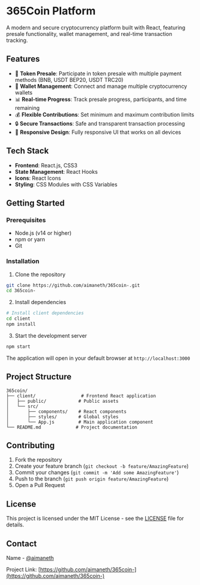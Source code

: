 # 365Coin Platform

A modern and secure cryptocurrency platform built with React, featuring presale functionality, wallet management, and real-time transaction tracking.

## Features

- 🚀 **Token Presale**: Participate in token presale with multiple payment methods (BNB, USDT BEP20, USDT TRC20)
- 👛 **Wallet Management**: Connect and manage multiple cryptocurrency wallets
- 📊 **Real-time Progress**: Track presale progress, participants, and time remaining
- 💰 **Flexible Contributions**: Set minimum and maximum contribution limits
- 🔒 **Secure Transactions**: Safe and transparent transaction processing
- 📱 **Responsive Design**: Fully responsive UI that works on all devices

## Tech Stack

- **Frontend**: React.js, CSS3
- **State Management**: React Hooks
- **Icons**: React Icons
- **Styling**: CSS Modules with CSS Variables

## Getting Started

### Prerequisites

- Node.js (v14 or higher)
- npm or yarn
- Git

### Installation

1. Clone the repository
```bash
git clone https://github.com/aimaneth/365coin-.git
cd 365coin-
```

2. Install dependencies
```bash
# Install client dependencies
cd client
npm install
```

3. Start the development server
```bash
npm start
```

The application will open in your default browser at `http://localhost:3000`

## Project Structure

```
365coin/
├── client/                 # Frontend React application
│   ├── public/            # Public assets
│   └── src/
│       ├── components/    # React components
│       ├── styles/        # Global styles
│       └── App.js         # Main application component
└── README.md             # Project documentation
```

## Contributing

1. Fork the repository
2. Create your feature branch (`git checkout -b feature/AmazingFeature`)
3. Commit your changes (`git commit -m 'Add some AmazingFeature'`)
4. Push to the branch (`git push origin feature/AmazingFeature`)
5. Open a Pull Request

## License

This project is licensed under the MIT License - see the [LICENSE](LICENSE) file for details.

## Contact

Name - [@aimaneth](https://github.com/aimaneth)

Project Link: [https://github.com/aimaneth/365coin-](https://github.com/aimaneth/365coin-)
